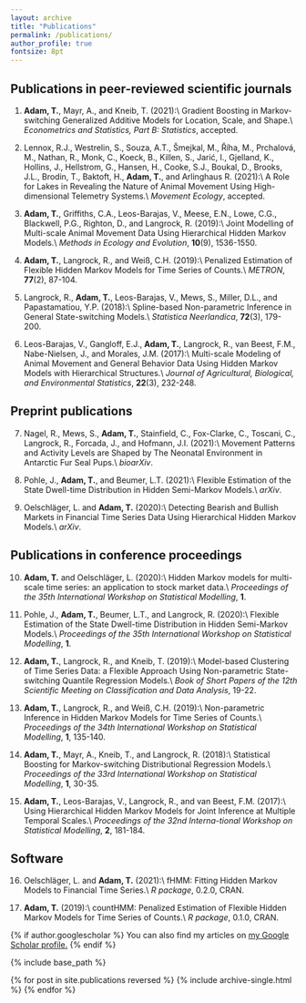 ```yaml
---
layout: archive
title: "Publications"
permalink: /publications/
author_profile: true
fontsize: 8pt
---
```


Publications in peer-reviewed scientific journals
------

1. **Adam, T.**, Mayr, A., and Kneib, T. (2021):\\
Gradient Boosting in Markov-switching Generalized Additive Models for Location, Scale, and Shape.\\
*Econometrics and Statistics, Part B: Statistics*, accepted.

2. Lennox, R.J., Westrelin, S., Souza, A.T., Šmejkal, M., Říha, M., Prchalová, M., Nathan, R., Monk, C., Koeck, B., Killen, S., Jarić, I., Gjelland, K., Hollins, J., Hellstrom, G., Hansen, H., Cooke, S.J., Boukal, D., Brooks, J.L., Brodin, T., Baktoft, H., **Adam, T.**, and Arlinghaus R. (2021):\\
A Role for Lakes in Revealing the Nature of Animal Movement Using High-dimensional Telemetry Systems.\\
*Movement Ecology*, accepted.

3. **Adam, T.**, Griffiths, C.A., Leos-Barajas, V., Meese, E.N., Lowe, C.G., Blackwell, P.G., Righton, D., and Langrock, R. (2019):\\
Joint Modelling of Multi-scale Animal Movement Data Using Hierarchical Hidden Markov Models.\\
*Methods in Ecology and Evolution*, **10**(9), 1536-1550.

4. **Adam, T.**, Langrock, R., and Weiß, C.H. (2019):\\
Penalized Estimation of Flexible Hidden Markov Models for Time Series of Counts.\\
*METRON*, **77**(2), 87-104.

5.	Langrock, R., **Adam, T.**, Leos-Barajas, V., Mews, S., Miller, D.L., and Papastamatiou, Y.P. (2018):\\
Spline-based Non-parametric Inference in General State-switching Models.\\
*Statistica Neerlandica*, **72**(3), 179-200.

6.	Leos-Barajas, V., Gangloff, E.J., **Adam, T.**, Langrock, R., van Beest, F.M., Nabe-Nielsen, J., and Morales, J.M. (2017):\\
Multi-scale Modeling of Animal Movement and General Behavior Data Using Hidden Markov Models with Hierarchical Structures.\\
*Journal of Agricultural, Biological, and Environmental Statistics*, **22**(3), 232-248.

Preprint publications
------

7. Nagel, R., Mews, S., **Adam, T.**, Stainfield, C., Fox-Clarke, C., Toscani, C., Langrock, R., Forcada, J., and Hofmann, J.I. (2021):\\
Movement Patterns and Activity Levels are Shaped by The Neonatal Environment in Antarctic Fur Seal Pups.\\
*bioarXiv*.

8. Pohle, J., **Adam, T.**, and Beumer, L.T. (2021):\\
Flexible Estimation of the State Dwell-time Distribution in Hidden Semi-Markov Models.\\
*arXiv*.

9. Oelschläger, L. and **Adam, T.** (2020):\\
Detecting Bearish and Bullish Markets in Financial Time Series Data Using Hierarchical Hidden Markov Models.\\
*arXiv*.

Publications in conference proceedings
------

10. **Adam, T.** and Oelschläger, L. (2020):\\
Hidden Markov models for multi-scale time series: an application to stock market data.\\
*Proceedings of the 35th International Workshop on Statistical Modelling*, **1**.

11.	Pohle, J., **Adam, T.**, Beumer, L.T., and Langrock, R. (2020):\\
Flexible Estimation of the State Dwell-time Distribution in Hidden Semi-Markov Models.\\
*Proceedings of the 35th International Workshop on Statistical Modelling*, **1**.

12.	**Adam, T.**, Langrock, R., and Kneib, T. (2019):\\
Model-based Clustering of Time Series Data: a Flexible Approach Using Non-parametric State-switching Quantile Regression Models.\\
*Book of Short Papers of the 12th Scientific Meeting on Classification and Data Analysis*, 19-22.

13.	**Adam, T.**, Langrock, R., and Weiß, C.H. (2019):\\
Non-parametric Inference in Hidden Markov Models for Time Series of Counts.\\
*Proceedings of the 34th International Workshop on Statistical Modelling*, **1**, 135-140.

14.	**Adam, T.**, Mayr, A., Kneib, T., and Langrock, R. (2018):\\
Statistical Boosting for Markov-switching Distributional Regression Models.\\
*Proceedings of the 33rd International Workshop on Statistical Modelling*, **1**, 30-35.

15.	**Adam, T.**, Leos-Barajas, V., Langrock, R., and van Beest, F.M. (2017):\\
Using Hierarchical Hidden Markov Models for Joint Inference at Multiple Temporal Scales.\\
*Proceedings of the 32nd Interna-tional Workshop on Statistical Modelling*, **2**, 181-184.

Software
------

16.	Oelschläger, L. and **Adam, T.** (2021):\\
fHMM: Fitting Hidden Markov Models to Financial Time Series.\\
*R package*, 0.2.0, CRAN.

17. **Adam, T.** (2019):\\
countHMM: Penalized Estimation of Flexible Hidden Markov Models for Time Series of Counts.\\
*R package*, 0.1.0, CRAN.




{% if author.googlescholar %}
  You can also find my articles on <u><a href="{{author.googlescholar}}">my Google Scholar profile</a>.</u>
{% endif %}

{% include base_path %}

{% for post in site.publications reversed %}
  {% include archive-single.html %}
{% endfor %}
